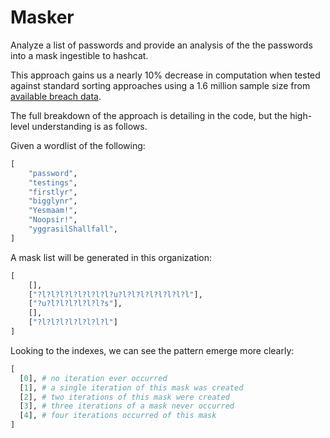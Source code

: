 # Masker
Analyze a list of passwords and provide an analysis of the the passwords into a mask ingestible to hashcat.

This approach gains us a nearly 10% decrease in computation when tested against standard sorting approaches using a 1.6 million sample size from [available breach data](https://github.com/berzerk0/Probable-Wordlists/blob/master/Real-Passwords/Real-Password-Rev-2-Torrents/ProbWL-v2-Real-Passwords-7z.torrent). 

The full breakdown of the approach is detailing in the code, but the high-level understanding is as follows.

Given a wordlist of the following:    
```python
[
    "password",
    "testings",
    "firstlyr",
    "bigglynr",
    "Yesmaam!",
    "Noopsir!",
    "yggrasilShallfall",
]
```
A mask list will be generated in this organization: 
```python
[
    [],
    ["?l?l?l?l?l?l?l?l?u?l?l?l?l?l?l?l?l"],
    ["?u?l?l?l?l?l?l?s"],
    [],
    ["?l?l?l?l?l?l?l?l"]
]
```
Looking to the indexes, we can see the pattern emerge more clearly:
```python
[
  [0], # no iteration ever occurred 
  [1], # a single iteration of this mask was created
  [2], # two iterations of this mask were created
  [3], # three iterations of a mask never occurred
  [4], # four iterations occurred of this mask
]
```
